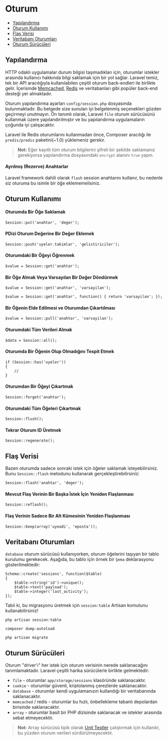 # Oturum

- [Yapılandırma](#configuration)
- [Oturum Kullanımı](#session-usage)
- [Flaş Verisi](#flash-data)
- [Veritabanı Oturumları](#database-sessions)
- [Oturum Sürücüleri](#session-drivers)

<a name="configuration"></a>
## Yapılandırma

HTTP odaklı uygulamalar durum bilgisi taşımadıkları için, oturumlar istekler arasında kullanıcı hakkında bilgi saklamak için bir yol sağlar. Laravel temiz, tek bir API aracılığıyla kullanılabilen çeşitli oturum back-endleri ile birlikte gelir. İçerisinde [Memcached](http://memcached.org), [Redis](http://redis.io) ve veritabanları gibi popüler back-end desteği yer almaktadır.

Oturum yapılandırma ayarları `config/session.php` dosyasında bulunmaktadır. Bu belgede size sunulan iyi belgelenmiş seçenekleri gözden geçirmeyi unutmayın. Ön tanımlı olarak, Laravel `file` oturum sürücüsünü kullanmak üzere yapılandırılmıştır ve bu yapılandırma uygulamaların çoğunda iyi çalışacaktır.

Laravel ile Redis oturumlarını kullanmadan önce, Composer aracılığı ile `predis/predis` paketini(~1.0) yüklemeniz gerekir.

> **Not:** Eğer kayıtlı tüm oturum bilgilerini şifreli bir şekilde saklamanız gerekiyorsa yapılandırma dosyasındaki `encrypt` alanını `true` yapın.

#### Ayrılmış (Rezerve) Anahtarlar

Laravel framework dahili olarak `flash` session anahtarını kullanır, bu nedenle siz oturuma bu isimle bir öğe eklememelisiniz.

<a name="session-usage"></a>
## Oturum Kullanımı

#### Oturumda Bir Öğe Saklamak

	Session::put('anahtar', 'deger');

#### PDizi Oturum Değerine Bir Değer Eklemek

	Session::push('uyeler.takimlar', 'gelistiriciler');

#### Oturumdaki Bir Öğeyi Öğrenmek

	$value = Session::get('anahtar');

#### Bir Öğe Almak Veya Varsayılan Bir Değer Döndürmek

	$value = Session::get('anahtar', 'varsayilan');

	$value = Session::get('anahtar', function() { return 'varsayilan'; });

#### Bir Öğenin Elde Edilmesi ve Oturumdan Çıkartılması

	$value = Session::pull('anahtar', 'varsayilan');

#### Oturumdaki Tüm Verileri Almak

	$data = Session::all();

#### Oturumda Bir Öğenin Olup Olmadığını Tespit Etmek

	if (Session::has('uyeler'))
	{
		//
	}

#### Oturumdan Bir Öğeyi Çıkartmak

	Session::forget('anahtar');

#### Oturumdaki Tüm Öğeleri Çıkartmak

	Session::flush();

#### Tekrar Oturum ID Üretmek

	Session::regenerate();

<a name="flash-data"></a>
## Flaş Verisi

Bazen oturumda sadece sonraki istek için öğeler saklamak isteyebilirsiniz. Bunu `Session::flash` metodunu kullanarak gerçekleştirebilirsiniz:

	Session::flash('anahtar', 'deger');

#### Mevcut Flaş Verinin Bir Başka İstek İçin Yeniden Flaşlanması

	Session::reflash();

#### Flaş Verinin Sadece Bir Alt Kümesinin Yeniden Flaşlanması

	Session::keep(array('uyeadi', 'eposta'));

<a name="database-sessions"></a>
## Veritabanı Oturumları

`database` oturum sürücüsü kullanıyorken, oturum öğelerini taşıyan bir tablo kurulumu gerekecek. Aşağıda, bu tablo için örnek bir `Şema` deklarasyonu gösterilmektedir:

	Schema::create('sessions', function($table)
	{
		$table->string('id')->unique();
		$table->text('payload');
		$table->integer('last_activity');
	});

Tabii ki, bu migrasyonu üretmek için `session:table` Artisan komutunu kullanabilirsiniz!

	php artisan session:table

	composer dump-autoload

	php artisan migrate

<a name="session-drivers"></a>
## Oturum Sürücüleri

Oturum "driver'ı" her istek için oturum verisinin nerede saklanacağını tanımlamaktadır. Laravel çeşitli harika sürücülerle birlikte gelmektedir:

- `file` - oturumlar `app/storage/sessions` klasöründe saklanacaktır.
- `cookie` - oturumlar güvenli, kriptolanmış çerezlerde saklanacaktır.
- `database` - oturumlar kendi uygulamanızın kullandığı bir veritabanında saklanacaktır.
- `memcached` / redis - oturumlar bu hızlı, önbellekleme tabanlı depolardan birisinde saklanacaktır.
- `array` - oturumlar basit bir PHP dizisinde saklanacak ve istekler arasında sebat etmeyecektir.

> **Not:** Array sürücüsü tipik olarak [Unit Testler](/docs/master/testing) çalıştırmak için kullanılır, bu yüzden oturum verileri sürdürülmeyecektir.
